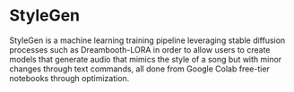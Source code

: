 # StyleGen
StyleGen is a machine learning training pipeline leveraging stable diffusion processes such as Dreambooth-LORA in order to allow users to create models that generate audio that mimics the style of a song but with minor changes through text commands, all done from Google Colab free-tier notebooks through optimization.
